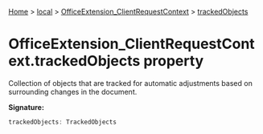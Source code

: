 [Home](./index) &gt; [local](local.md) &gt; [OfficeExtension\_ClientRequestContext](local.officeextension_clientrequestcontext.md) &gt; [trackedObjects](local.officeextension_clientrequestcontext.trackedobjects.md)

# OfficeExtension\_ClientRequestContext.trackedObjects property

Collection of objects that are tracked for automatic adjustments based on surrounding changes in the document.

**Signature:**
```javascript
trackedObjects: TrackedObjects
```
